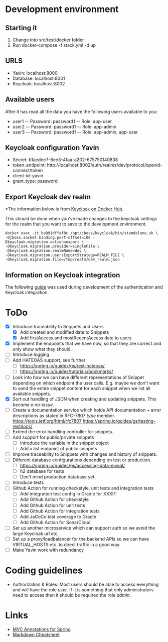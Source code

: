 # Development environment
## Starting it
1. Change into src/test/docker folder
2. Run docker-compose -f stack.yml -d up

## URLS
- Yavin:    localhost:8000
- Database: localhost:8001
- Keycloak: localhost:8002

## Available users
After it has read all the data you have the following users available to you:
- user1 -- Password: password1  -- Role: app-user
- user2 -- Password: password1  -- Role: app-admin
- user3 -- Password: password1  -- Role: app-admin, app-user

## Keycloak configuration Yavin
- Secret: b1aedee7-8ee3-4faa-a202-675750140838
- token_endpoint: http://localhost:8002/auth/realms/dev/protocol/openid-connect/token
- client-id: yavin
- grant_type: password

## Export Keycloak dev realm
*The information below is from [Keycloak on Docker Hub](https://hub.docker.com/r/jboss/keycloak/*).

This should be done when you've made changes to the keycloak settings for the 
 realm that you want to save to the development environment.
 ```shell script
 docker exec -it ba991dffaf0c /opt/jboss/keycloak/bin/standalone.sh \
 -Djboss.socket.binding.port-offset=100 -Dkeycloak.migration.action=export \
 -Dkeycloak.migration.provider=singleFile \
 -Dkeycloak.migration.realmName=dev \
 -Dkeycloak.migration.usersExportStrategy=REALM_FILE \
 -Dkeycloak.migration.file=/tmp/realm/dev_realm.json
 ```

## Information on Keycloak integration
The following [guide](https://medium.com/devops-dudes/securing-spring-boot-rest-apis-with-keycloak-1d760b2004e "A guide at Medium by Devops Dudes")
was used during development of the authentication and Keycloak integration.

# ToDo
- [x] Introduce traceability to Snippets and Users
  - [x] Add created and modified date to Snippets
  - [x] Add firstAccess and mostRecentAccess date to users
- [x] Implement the endpoints that we have now, so that they are correct and 
  only show what they should. 
- [ ] Introduce logging
- [ ] Add HATEOAS support, see further 
  - [ ] https://spring.io/guides/gs/rest-hateoas/
  - [ ] https://spring.io/guides/tutorials/bookmarks/
- [ ] Look into how we can have different representations of Snippet depending on which endpoint the user calls. 
  E.g. maybe we don't want to send the entire snippet content for each snippet when we list all available snippets.
- [X] Sort out handling of JSON when creating and updating snippets.
      *This became a no-issue.*
- [ ] Create a documentation service which holds API documentation + error
  descriptions as stated in RFC-7807 *type* member. 
  https://tools.ietf.org/html/rfc7807
  https://spring.io/guides/gs/testing-restdocs/
- [ ] Extend the error handling controller for snippets.
- [ ] Add support for public/private snippets
  - [ ] introduce the variable in the snippet object
  - [ ] Add a list endpoint of public snippets
- [ ] Improve traceability to Snippets with changes and history of snippets.
- [ ] Different database configurations depending on test or production.
  - [ ] https://spring.io/guides/gs/accessing-data-mysql/
  - [ ] h2 database for tests
  - [ ] Don't mind production database yet
- [ ] Introduce tests
- [ ] Github Action for running checkstyle, unit tests and integration tests
  - [ ] Add integration test config in Gradle for XXXIT
  - [ ] Add Github Action for checkstyle
  - [ ] Add Github Action for unit tests
  - [ ] Add Github Action for integration tests
  - [ ] Add JaCoCo test coverage to Gradle
  - [ ] Add Github Action for SonarCloud
- [ ] Set up another microservice which can support auth so we avoid the large Keycloak url etc.
- [ ] Set up a proxy/loadbalancer for the backend APIs so we can have VIRTUAL_HOSTS etc. to direct traffic in a good way.
- [ ] Make Yavin work with redundancy

# Coding guidelines
- Authorization & Roles: Most users should be able to access everything and will have the role *user*.
If it is something that only administrators need to access then it should be
required the role *admin*.

# Links
- [MVC Annotations for Spring](https://www.baeldung.com/spring-mvc-annotations)
- [Markdown Cheatsheet](https://github.com/adam-p/markdown-here/wiki/Markdown-Cheatsheet)
